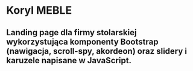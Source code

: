 # Koryl MEBLE
## Landing page dla firmy stolarskiej wykorzystująca komponenty Bootstrap (nawigacja, scroll-spy, akordeon) oraz slidery i karuzele napisane w JavaScript.
